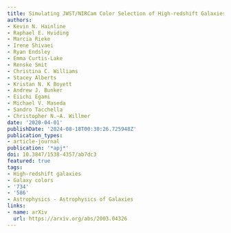 ```yaml
---
title: Simulating JWST/NIRCam Color Selection of High-redshift Galaxies
authors:
- Kevin N. Hainline
- Raphael E. Hviding
- Marcia Rieke
- Irene Shivaei
- Ryan Endsley
- Emma Curtis-Lake
- Renske Smit
- Christina C. Williams
- Stacey Alberts
- Kristan N. K Boyett
- Andrew J. Bunker
- Eiichi Egami
- Michael V. Maseda
- Sandro Tacchella
- Christopher N.~A. Willmer
date: '2020-04-01'
publishDate: '2024-08-18T00:30:26.725948Z'
publication_types:
- article-journal
publication: '*apj*'
doi: 10.3847/1538-4357/ab7dc3
featured: true
tags:
- High-redshift galaxies
- Galaxy colors
- '734'
- '586'
- Astrophysics - Astrophysics of Galaxies
links:
- name: arXiv
  url: https://arxiv.org/abs/2003.04326
---
```

